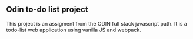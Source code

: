 ## Odin to-do list project
This project is an assigment from the ODIN full stack javascript path. It is a todo-list web application using vanilla JS and webpack.
